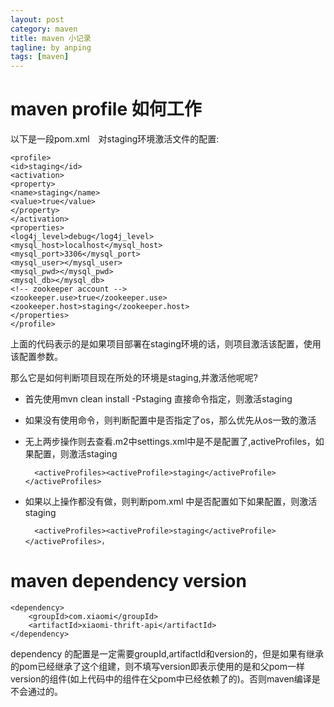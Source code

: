 ```yaml
---
layout: post
category: maven
title: maven 小记录
tagline: by anping
tags: [maven]
---
```



maven profile 如何工作
====================

以下是一段pom.xml　对staging环境激活文件的配置:

    <profile>
    <id>staging</id>
    <activation>
    <property>
    <name>staging</name>
    <value>true</value>
    </property>
    </activation>
    <properties>
    <log4j_level>debug</log4j_level>
    <mysql_host>localhost</mysql_host>
    <mysql_port>3306</mysql_port>
    <mysql_user></mysql_user>
    <mysql_pwd></mysql_pwd>
    <mysql_db></mysql_db>
    <!-- zookeeper account -->
    <zookeeper.use>true</zookeeper.use>
    <zookeeper.host>staging</zookeeper.host>
    </properties>
    </profile>

上面的代码表示的是如果项目部署在staging环境的话，则项目激活该配置，使用该配置参数。

那么它是如何判断项目现在所处的环境是staging,并激活他呢呢?

* 首先使用mvn clean install -Pstaging  直接命令指定，则激活staging
* 如果没有使用命令，则判断配置中是否指定了os，那么优先从os一致的激活
* 无上两步操作则去查看.m2中settings.xml中是不是配置了,activeProfiles，如果配置，则激活staging


        <activeProfiles><activeProfile>staging</activeProfile></activeProfiles>

* 如果以上操作都没有做，则判断pom.xml  <prfile>中是否配置如下如果配置，则激活staging

        <activeProfiles><activeProfile>staging</activeProfile></activeProfiles>，



maven  dependency version
=========================

    <dependency>
        <groupId>com.xiaomi</groupId>
        <artifactId>xiaomi-thrift-api</artifactId>
    </dependency>

dependency 的配置是一定需要groupId,artifactId和version的，但是如果有继承的pom已经继承了这个组建，则不填写version即表示使用的是和父pom一样version的组件(如上代码中的组件在父pom中已经依赖了的)。否则maven编译是不会通过的。
